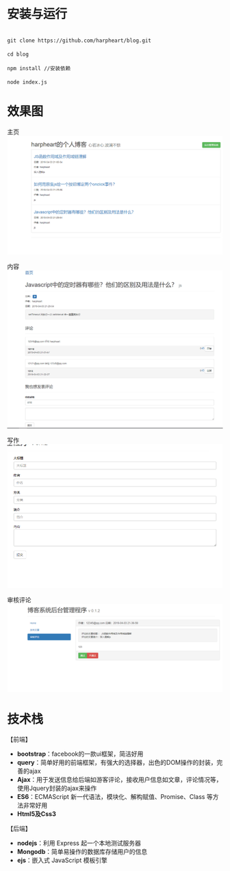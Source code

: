 # 安装与运行
<pre><code>
git clone https://github.com/harpheart/blog.git

cd blog

npm install //安装依赖

node index.js
</pre></code>

# 效果图

主页
![image](https://github.com/harpheart/tu/blob/master/zy.png)

内容
![image](https://github.com/harpheart/tu/blob/master/nr.png)

写作
![image](https://github.com/harpheart/tu/blob/master/xwz.png)

审核评论
![image](https://github.com/harpheart/tu/blob/master/pl.png)

# 技术栈
【前端】
+ **bootstrap**：facebook的一款ui框架，简洁好用
+ **query**：简单好用的前端框架，有强大的选择器，出色的DOM操作的封装，完善的ajax
+ **Ajax**：用于发送信息给后端如游客评论，接收用户信息如文章，评论情况等，使用Jquery封装的ajax来操作
+ **ES6**：ECMAScript 新一代语法，模块化、解构赋值、Promise、Class 等方法非常好用
+ **Html5及Css3**

【后端】
+ **nodejs**：利用 Express 起一个本地测试服务器
+ **Mongodb**：简单易操作的数据库存储用户的信息
+ **ejs**：嵌入式 JavaScript 模板引擎



